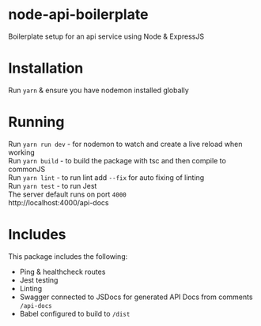 # node-api-boilerplate
Boilerplate setup for an api service using Node &amp; ExpressJS

# Installation 
Run `yarn` & ensure you have nodemon installed globally

# Running 
Run `yarn run dev` - for nodemon to watch and create a live reload when working </br>
Run `yarn build` - to build the package with tsc and then compile to commonJS </br>
Run `yarn lint` - to run lint add `--fix` for auto fixing of linting </br>
Run `yarn test` - to run Jest </br>
The server default runs on port `4000`</br>
http://localhost:4000/api-docs

# Includes
This package includes the following:
- Ping & healthcheck routes
- Jest testing
- Linting
- Swagger connected to JSDocs for generated API Docs from comments `/api-docs`
- Babel configured to build to `/dist`
